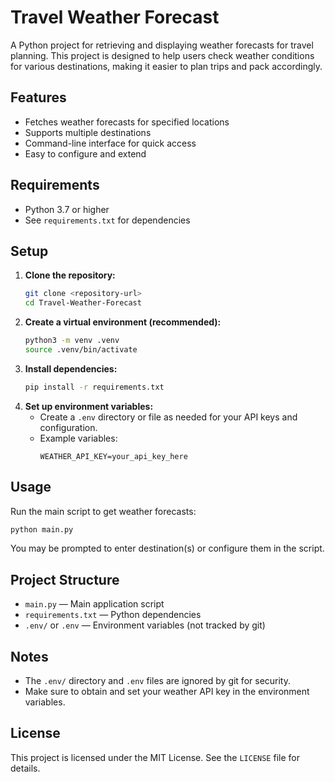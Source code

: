 # Travel Weather Forecast

A Python project for retrieving and displaying weather forecasts for travel planning. This project is designed to help users check weather conditions for various destinations, making it easier to plan trips and pack accordingly.

## Features
- Fetches weather forecasts for specified locations
- Supports multiple destinations
- Command-line interface for quick access
- Easy to configure and extend

## Requirements
- Python 3.7 or higher
- See `requirements.txt` for dependencies

## Setup
1. **Clone the repository:**
   ```bash
   git clone <repository-url>
   cd Travel-Weather-Forecast
   ```
2. **Create a virtual environment (recommended):**
   ```bash
   python3 -m venv .venv
   source .venv/bin/activate
   ```
3. **Install dependencies:**
   ```bash
   pip install -r requirements.txt
   ```
4. **Set up environment variables:**
   - Create a `.env` directory or file as needed for your API keys and configuration.
   - Example variables:
     ```env
     WEATHER_API_KEY=your_api_key_here
     ```

## Usage
Run the main script to get weather forecasts:
```bash
python main.py
```

You may be prompted to enter destination(s) or configure them in the script.

## Project Structure
- `main.py` — Main application script
- `requirements.txt` — Python dependencies
- `.env/` or `.env` — Environment variables (not tracked by git)

## Notes
- The `.env/` directory and `.env` files are ignored by git for security.
- Make sure to obtain and set your weather API key in the environment variables.

## License
This project is licensed under the MIT License. See the `LICENSE` file for details.